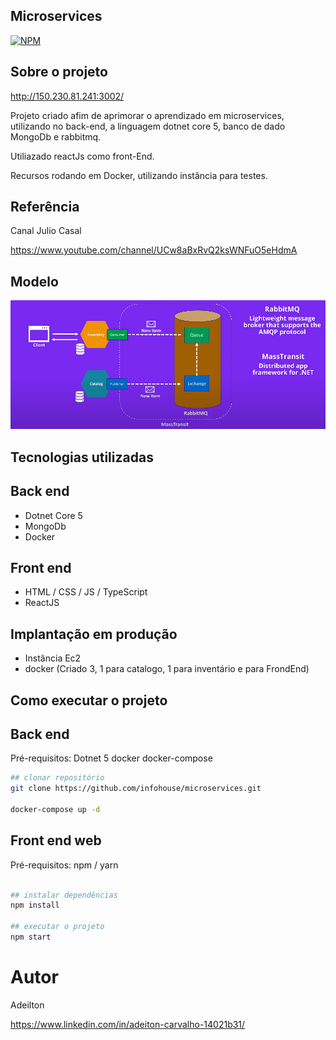 ## Microservices 
[![NPM](https://img.shields.io/npm/l/react)](https://github.com/infohouse/microservices/blob/master/LICENSE) 

## Sobre o projeto

http://150.230.81.241:3002/

Projeto criado afim de aprimorar o aprendizado em microservices, utilizando no back-end, a linguagem dotnet core 5, banco de dado MongoDb e rabbitmq.

Utiliazado reactJs como front-End.

Recursos rodando em Docker, utilizando instância para testes.

## Referência

Canal Julio Casal

https://www.youtube.com/channel/UCw8aBxRvQ2ksWNFuO5eHdmA

## Modelo
![Modelo](https://github.com/infohouse/microservices/blob/master/Modelo.PNG) 

## Tecnologias utilizadas
## Back end
- Dotnet Core 5
- MongoDb
- Docker

## Front end
- HTML / CSS / JS / TypeScript
- ReactJS

## Implantação em produção

- Instância Ec2
- docker (Criado 3, 1 para catalogo, 1 para inventário e para FrondEnd) 

## Como executar o projeto

## Back end
Pré-requisitos: Dotnet 5
docker
docker-compose

```bash
## clonar repositório
git clone https://github.com/infohouse/microservices.git

docker-compose up -d

```

## Front end web
Pré-requisitos: npm / yarn

```bash

## instalar dependências
npm install

## executar o projeto
npm start
```

# Autor

Adeilton

https://www.linkedin.com/in/adeiton-carvalho-14021b31/
